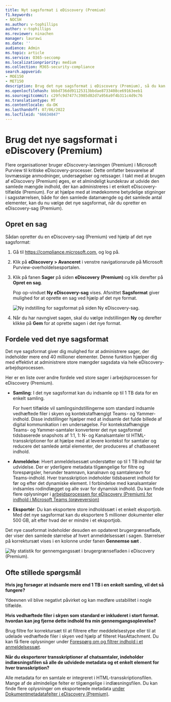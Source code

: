 ```yaml
---
title: Nyt sagsformat i eDiscovery (Premium)
f1.keywords:
- NOCSH
ms.author: v-tophillips
author: v-tophillips
ms.reviewer: ninachen
manager: laurawi
ms.date: ''
audience: Admin
ms.topic: article
ms.service: O365-seccomp
ms.localizationpriority: medium
ms.collection: M365-security-compliance
search.appverid:
- MOE150
- MET150
description: Brug det nye sagsformat i eDiscovery (Premium), så du kan tilføje flere elementer for at gennemse sæt og drage fordel af andre øgede grænser og ny funktionalitet.
ms.openlocfilehash: bbbd736dd91125313bbdae8733408ce69163eeb1
ms.sourcegitcommit: c29fc9d7477c3985d02d7a956a9f4b311c4d9c76
ms.translationtype: MT
ms.contentlocale: da-DK
ms.lasthandoff: 07/06/2022
ms.locfileid: "66634847"
---
```

# <a name="use-the-new-case-format-in-ediscovery-premium"></a>Brug det nye sagsformat i eDiscovery (Premium)

Flere organisationer bruger eDiscovery-løsningen (Premium) i Microsoft Purview til kritiske eDiscovery-processer. Dette omfatter besvarelse af lovmæssige anmodninger, undersøgelser og retssager. I takt med at brugen af eDiscovery (Premium) øges, er et almindeligt kundekrav at udvide den samlede mængde indhold, der kan administreres i et enkelt eDiscovery-tilfælde (Premium). For at hjælpe med at imødekomme betydelige stigninger i sagsstørrelsen, både for den samlede datamængde og det samlede antal elementer, kan du nu vælge det nye sagsformat, når du opretter en eDiscovery-sag (Premium).  

## <a name="create-a-case"></a>Opret en sag

Sådan opretter du en eDiscovery-sag (Premium) ved hjælp af det nye sagsformat:

1. Gå til <https://compliance.microsoft.com>, og log på.

2. Klik på **eDiscovery > Avanceret** i venstre navigationsrude på Microsoft Purview-overholdelsesportalen.

3. Klik på fanen **Sager** på siden **eDiscovery (Premium)** og klik derefter på **Opret en sag**.

   Pop op-vinduet **Ny eDiscovery-sag** vises. Afsnittet **Sagsformat** giver mulighed for at oprette en sag ved hjælp af det nye format.

   ![Ny indstilling for sagsformat på siden Ny eDiscovery-sag.](..\media\AeDNewCaseFormat1.png)

4. Når du har navngivet sagen, skal du vælge indstillingen **Ny** og derefter klikke på **Gem** for at oprette sagen i det nye format.

## <a name="benefits-of-the-new-case-format"></a>Fordele ved det nye sagsformat

Det nye sagsformat giver dig mulighed for at administrere sager, der indeholder mere end 40 millioner elementer. Denne funktion hjælper dig med effektivt at administrere store mængder sagsdata via hele eDiscovery-arbejdsprocessen.

Her er en liste over andre fordele ved store sager i arbejdsprocessen for eDiscovery (Premium).

- **Samling**: I det nye sagsformat kan du indsamle op til 1 TB data for en enkelt samling.

   For hvert tilfælde vil samlingsindstillingerne som standard indsamle vedhæftede filer i skyen og kontekstafhængigt Teams- og Yammer-indhold. Disse indstillinger hjælper med at indsamle det fulde billede af digital kommunikation i en undersøgelse. For kontekstafhængige Teams- og Yammer-samtaler konverterer det nye sagsformat tidsbaserede snapshots af 1:1, 1: N- og Kanalsamtaler til HTML-transskriptioner for at hjælpe med at levere kontekst for samtaler og reducere det samlede antal elementer, der produceres af chatbaseret indhold.  

- **Anmeldelse**: Hvert anmeldelsessæt understøtter op til 1 TB indhold før udvidelse. Der er yderligere metadata tilgængelige for filtre og forespørgsler, herunder teamnavn, kanalnavn og samtalenavn for Teams-indhold. Hver transskription indeholder tidsbaseret indhold for før og efter det dynamiske element. I forbindelse med kanalsamtaler indsamles rodindlægget og alle svar for dynamisk indhold. Du kan finde flere oplysninger i [arbejdsprocessen for eDiscovery (Premium) for indhold i Microsoft Teams (prøveversion)](teams-workflow-in-advanced-ediscovery.md)

- **Eksportér**: Du kan eksportere store indholdssæt i et enkelt eksportjob. Med det nye sagsformat kan du eksportere 5 millioner dokumenter eller 500 GB, alt efter hvad der er mindre i et eksportjob.

Det nye caseformat indeholder desuden en opdateret brugergrænseflade, der viser den samlede størrelse af hvert anmeldelsessæt i sagen. Størrelser på korrektursæt vises i en kolonne under fanen **Gennemse sæt** .

![Ny statistik for gennemgangssæt i brugergrænsefladen i eDiscovery (Premium).](..\media\LargeCaseUI.png)

## <a name="frequently-asked-questions"></a>Ofte stillede spørgsmål

**Hvis jeg forsøger at indsamle mere end 1 TB i en enkelt samling, vil det så fungere?**

Ydeevnen vil blive negativt påvirket og kan medføre ustabilitet i nogle tilfælde.

**Hvis vedhæftede filer i skyen som standard er inkluderet i stort format. hvordan kan jeg fjerne dette indhold fra min gennemgangsoplevelse?**  

Brug filtre for korrektursæt til at filtrere efter meddelelsestype eller til at udelade vedhæftede filer i skyen ved hjælp af filteret HasAttachment. Du kan få flere oplysninger under [Forespørg om og filtrer indhold i et anmeldelsessæt](review-set-search.md).

**Når du eksporterer transskriptioner af chatsamtaler, indeholder indlæsningsfilen så alle de udvidede metadata og et enkelt element for hver transskription?**

Alle metadata for en samtale er integreret i HTML-transskriptionsfilen.  Mange af de almindelige felter er tilgængelige i indlæsningsfilen. Du kan finde flere oplysninger om eksporterede metadata [under Dokumentmetadatafelter i eDiscovery (Premium)](document-metadata-fields-in-Advanced-eDiscovery.md).
